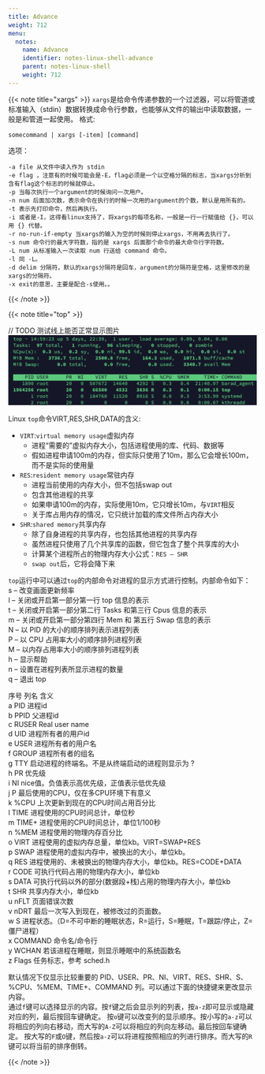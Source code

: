 ```yaml
---
title: Advance
weight: 712
menu:
  notes:
    name: Advance
    identifier: notes-linux-shell-advance
    parent: notes-linux-shell
    weight: 712
---
```


<!-- Advance Command -->


{{< note title="xargs" >}}
`xargs`是给命令传递参数的一个过滤器，可以将管道或标准输入（stdin）数据转换成命令行参数，也能够从文件的输出中读取数据，一般是和管道一起使用。
格式:
```shell
somecommand | xargs [-item] [command]
```
选项：
```shell
-a file 从文件中读入作为 stdin
-e flag ，注意有的时候可能会是-E，flag必须是一个以空格分隔的标志，当xargs分析到含有flag这个标志的时候就停止。
-p 当每次执行一个argument的时候询问一次用户。
-n num 后面加次数，表示命令在执行的时候一次用的argument的个数，默认是用所有的。
-t 表示先打印命令，然后再执行。
-i 或者是-I，这得看linux支持了，将xargs的每项名称，一般是一行一行赋值给 {}，可以用 {} 代替。
-r no-run-if-empty 当xargs的输入为空的时候则停止xargs，不用再去执行了。
-s num 命令行的最大字符数，指的是 xargs 后面那个命令的最大命令行字符数。
-L num 从标准输入一次读取 num 行送给 command 命令。
-l 同 -L。
-d delim 分隔符，默认的xargs分隔符是回车，argument的分隔符是空格，这里修改的是xargs的分隔符。
-x exit的意思，主要是配合-s使用。。
```
{{< /note >}}


{{< note title="top" >}}

// TODO 测试线上能否正常显示图片  
![top](top.png)

Linux `top`命令VIRT,RES,SHR,DATA的含义:

- `VIRT`:`virtual memory usage`虚拟内存
  - 进程“需要的”虚拟内存大小，包括进程使用的库、代码、数据等
  - 假如进程申请100m的内存，但实际只使用了10m，那么它会增长100m，而不是实际的使用量
- `RES`:`resident memory usage`常驻内存
  - 进程当前使用的内存大小，但不包括swap out
  - 包含其他进程的共享
  - 如果申请100m的内存，实际使用10m，它只增长10m，与`VIRT`相反
  - 关于库占用内存的情况，它只统计加载的库文件所占内存大小
- `SHR`:`shared memory`共享内存
  - 除了自身进程的共享内存，也包括其他进程的共享内存
  - 虽然进程只使用了几个共享库的函数，但它包含了整个共享库的大小
  - 计算某个进程所占的物理内存大小公式：`RES – SHR`
  - `swap out`后，它将会降下来

`top`运行中可以通过`top`的内部命令对进程的显示方式进行控制。内部命令如下：  
s – 改变画面更新频率  
l – 关闭或开启第一部分第一行 top 信息的表示  
t – 关闭或开启第一部分第二行 Tasks 和第三行 Cpus 信息的表示  
m – 关闭或开启第一部分第四行 Mem 和 第五行 Swap 信息的表示  
N – 以 PID 的大小的顺序排列表示进程列表  
P – 以 CPU 占用率大小的顺序排列进程列表  
M – 以内存占用率大小的顺序排列进程列表  
h – 显示帮助  
n – 设置在进程列表所显示进程的数量  
q – 退出 top  

序号 列名 含义  
a PID 进程id  
b PPID 父进程id  
c RUSER Real user name  
d UID 进程所有者的用户id  
e USER 进程所有者的用户名  
f GROUP 进程所有者的组名  
g TTY 启动进程的终端名。不是从终端启动的进程则显示为 ?  
h PR 优先级  
i NI nice值。负值表示高优先级，正值表示低优先级  
j P 最后使用的CPU，仅在多CPU环境下有意义  
k %CPU 上次更新到现在的CPU时间占用百分比  
l TIME 进程使用的CPU时间总计，单位秒  
m TIME+ 进程使用的CPU时间总计，单位1/100秒  
n %MEM 进程使用的物理内存百分比  
o VIRT 进程使用的虚拟内存总量，单位kb。VIRT=SWAP+RES  
p SWAP 进程使用的虚拟内存中，被换出的大小，单位kb。  
q RES 进程使用的、未被换出的物理内存大小，单位kb。RES=CODE+DATA  
r CODE 可执行代码占用的物理内存大小，单位kb  
s DATA 可执行代码以外的部分(数据段+栈)占用的物理内存大小，单位kb  
t SHR 共享内存大小，单位kb  
u nFLT 页面错误次数  
v nDRT 最后一次写入到现在，被修改过的页面数。  
w S 进程状态。（D=不可中断的睡眠状态，R=运行，S=睡眠，T=跟踪/停止，Z=僵尸进程）  
x COMMAND 命令名/命令行  
y WCHAN 若该进程在睡眠，则显示睡眠中的系统函数名  
z Flags 任务标志，参考 sched.h

默认情况下仅显示比较重要的 PID、USER、PR、NI、VIRT、RES、SHR、S、%CPU、%MEM、TIME+、COMMAND 列。可以通过下面的快捷键来更改显示内容。  
通过`f`键可以选择显示的内容。按`f`键之后会显示列的列表，按`a-z`即可显示或隐藏对应的列，最后按回车键确定。
按`o`键可以改变列的显示顺序。按小写的`a-z`可以将相应的列向右移动，而大写的`A-Z`可以将相应的列向左移动。最后按回车键确定。
按大写的`F`或`O`键，然后按`a-z`可以将进程按照相应的列进行排序。而大写的`R`键可以将当前的排序倒转。


{{< /note >}}
